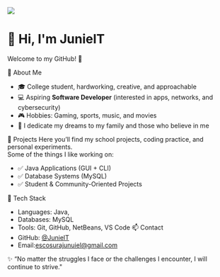 ![](https://www.facebook.com/share/1FsZeJU3iA/?mibextid=wwXIfr)

# 👋 Hi, I'm JunielT
Welcome to my GitHub! 🚀

📌 About Me
- 🎓 College student, hardworking, creative, and approachable  
- 💻 Aspiring **Software Developer** (interested in apps, networks, and cybersecurity)  
- 🎮 Hobbies: Gaming, sports, music, and movies  
- 🌟 I dedicate my dreams to my family and those who believe in me  

 📂 Projects
Here you’ll find my school projects, coding practice, and personal experiments.  
Some of the things I like working on:
- ✅ Java Applications (GUI + CLI)  
- ✅ Database Systems (MySQL)  
- ✅ Student & Community-Oriented Projects  

 🔧 Tech Stack
- Languages: Java, 
- Databases: MySQL  
- Tools: Git, GitHub, NetBeans, VS Code
 📫 Contact
- GitHub: [@JunielT](https://github.com/JunielT)  
- Email:escosurajunuiel@gmail.com

✨ “No matter the struggles I face or the challenges I encounter, I will continue to strive."
